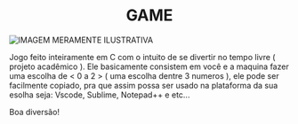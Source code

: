 <h1 align="center"> GAME </h1>


![ IMAGEM MERAMENTE ILUSTRATIVA ](https://user-images.githubusercontent.com/79709843/184986015-d35ae08a-a702-49ae-a99c-75a1ff057279.jpg)

  Jogo feito inteiramente em C com o intuito de se divertir no tempo livre ( projeto acadêmico ).
Ele basicamente consistem em você e a maquina fazer uma escolha de < 0 a 2 > ( uma escolha dentre 3 numeros ),
ele pode ser facilmente copiado, pra que assim possa ser usado na plataforma da sua esolha seja: Vscode, Sublime,
Notepad++ e etc...

Boa diversão!

